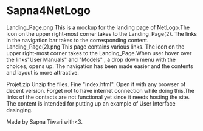 # Sapna4NetLogo
Landing_Page.png
This is a mockup for the landing page of NetLogo.The icon on the upper right-most corner takes to the Landing_Page(2).
The links in the navigation bar takes to the corresponding content.
Landing_Page(2).png
This page contains various links. The icon on the upper right-most corner takes to the Landing_Page.When user hover over the links"User Manuals" and "Models" , a drop down menu with the choices, opens up.
The navigation has been made easier and the contents and layout is more attractive.

Projet.zip
Unzip the files. Fine "index.html". Open it with any browser of decent version. Forget not to have internet connection while doing this.The links of the contacts are not functional yet since it needs hosting the site. 
The content is intended for putting up an example of User Interface desinging.

Made by Sapna Tiwari with<3.
